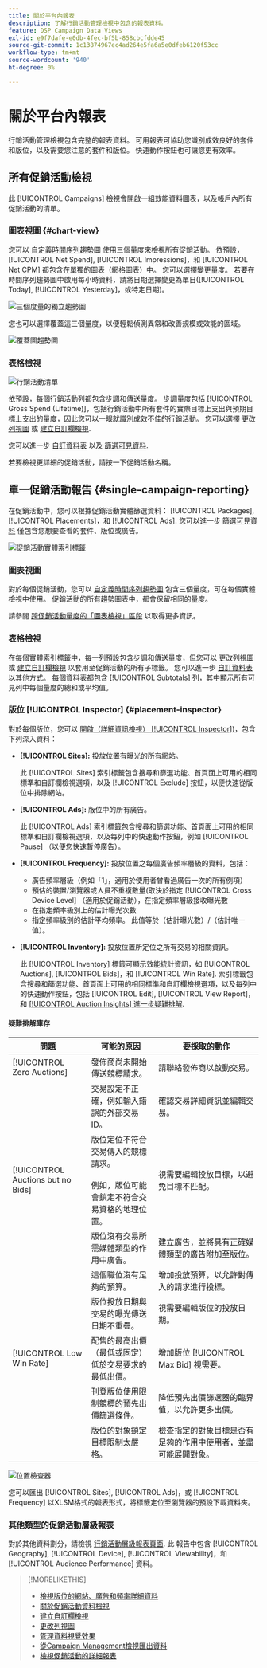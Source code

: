 ```yaml
---
title: 關於平台內報表
description: 了解行銷活動管理檢視中包含的報表資料。
feature: DSP Campaign Data Views
exl-id: e9f7dafe-e0db-4fec-bf5b-858cbcfdde45
source-git-commit: 1c13874967ec4ad264e5fa6a5e0dfeb6120f53cc
workflow-type: tm+mt
source-wordcount: '940'
ht-degree: 0%

---
```


# 關於平台內報表

<!-- rename "About Performance Reports in Campaign Management Views?" -->
行銷活動管理檢視包含完整的報表資料。 可用報表可協助您識別成效良好的套件和版位，以及需要您注意的套件和版位。 快速動作按鈕也可讓您更有效率。

## 所有促銷活動檢視

此 [!UICONTROL Campaigns] 檢視會開啟一組效能資料圖表，以及帳戶內所有促銷活動的清單。

### 圖表視圖 {#chart-view}

您可以 [自定義時間序列趨勢圖](campaign-data-visualization-manage.md) 使用三個量度來檢視所有促銷活動。 依預設， [!UICONTROL Net Spend], [!UICONTROL Impressions]，和 [!UICONTROL Net CPM] 都包含在單獨的圖表（網格圖表）中。 您可以選擇變更量度。 若要在時間序列趨勢圖中啟用每小時資料，請將日期選擇變更為單日([!UICONTROL Today], [!UICONTROL Yesterday]，或特定日期)。

![三個度量的獨立趨勢圖](/help/dsp/assets/trend-chart-separate.png)

您也可以選擇覆蓋這三個量度，以便輕鬆偵測異常和改善規模或效能的區域。

![覆蓋圖趨勢圖](/help/dsp/assets/trend-chart.png)

### 表格檢視

![行銷活動清單](/help/dsp/assets/campaigns-list.png)

依預設，每個行銷活動列都包含步調和傳送量度。 步調量度包括 [!UICONTROL Gross Spend (Lifetime)]，包括行銷活動中所有套件的實際目標上支出與預期目標上支出的量度，因此您可以一眼就識別成效不佳的行銷活動。 您可以選擇 [更改列視圖](column-view-change.md) 或 [建立自訂欄檢視](column-view-create.md).

您可以進一步 [自訂資料表](campaign-data-views-about.md) 以及 [篩選可見資料](campaign-data-filter.md).

若要檢視更詳細的促銷活動，請按一下促銷活動名稱。

## 單一促銷活動報告 {#single-campaign-reporting}

在促銷活動中，您可以根據促銷活動實體篩選資料： [!UICONTROL Packages], [!UICONTROL Placements]，和 [!UICONTROL Ads]. 您可以進一步 [篩選可見資料](campaign-data-filter.md) 僅包含您想要查看的套件、版位或廣告。

![促銷活動實體索引標籤](/help/dsp/assets/campaign-subtabs.png)

### 圖表視圖

對於每個促銷活動，您可以 [自定義時間序列趨勢圖](campaign-data-visualization-manage.md) 包含三個量度，可在每個實體檢視中使用。 促銷活動的所有趨勢圖表中，都會保留相同的量度。

請參閱 [跨促銷活動量度的「圖表檢視」區段](#chart-view) 以取得更多資訊。

### 表格檢視

在每個實體索引標籤中，每一列預設包含步調和傳送量度，但您可以 [更改列視圖](column-view-change.md) 或 [建立自訂欄檢視](column-view-create.md) 以套用至促銷活動的所有子標籤。 您可以進一步 [自訂資料表](campaign-data-views-about.md) 以其他方式。 每個資料表都包含 [!UICONTROL Subtotals] 列，其中顯示所有可見列中每個量度的總和或平均值。

### 版位 [!UICONTROL Inspector] {#placement-inspector}

對於每個版位，您可以 [開啟（詳細資訊檢視） [!UICONTROL Inspector])](placement-details-view.md)，包含下列深入資料：

* **[!UICONTROL Sites]:** 投放位置有曝光的所有網站。

   此 [!UICONTROL Sites] 索引標籤包含搜尋和篩選功能、首頁面上可用的相同標準和自訂欄檢視選項，以及 [!UICONTROL Exclude] 按鈕，以便快速從版位中排除網站。

* **[!UICONTROL Ads]:** 版位中的所有廣告。

   此 [!UICONTROL Ads] 索引標籤包含搜尋和篩選功能、首頁面上可用的相同標準和自訂欄檢視選項，以及每列中的快速動作按鈕，例如 [!UICONTROL Pause] （以便您快速暫停廣告）。

* **[!UICONTROL Frequency]:** 投放位置之每個廣告頻率層級的資料，包括：
   * 廣告頻率層級（例如「1」，適用於使用者曾看過廣告一次的所有例項）
   * 預估的裝置/瀏覽器或人員不重複數量(取決於指定 [!UICONTROL Cross Device Level] （適用於促銷活動），在指定頻率層級接收曝光數
   * 在指定頻率級別上的估計曝光次數
   * 指定頻率級別的估計平均頻率。 此值等於（估計曝光數）/（估計唯一值）。

* **[!UICONTROL Inventory]:** 投放位置所定位之所有交易的相關資訊。

   此 [!UICONTROL Inventory] 標籤可顯示效能統計資訊，如 [!UICONTROL Auctions], [!UICONTROL Bids]，和 [!UICONTROL Win Rate]. 索引標籤包含搜尋和篩選功能、首頁面上可用的相同標準和自訂欄檢視選項，以及每列中的快速動作按鈕，包括 [!UICONTROL Edit], [!UICONTROL View Report]，和 [[!UICONTROL Auction Insights] 進一步疑難排解](/help/dsp/inventory/private-deal-auction-insights.md).

#### 疑難排解庫存

| 問題 | 可能的原因 | 要採取的動作 |
| -----------| ---------- | ---------- |
| [!UICONTROL Zero Auctions] | 發佈商尚未開始傳送競標請求。 | 請聯絡發佈商以啟動交易。 |
|  | 交易設定不正確，例如輸入錯誤的外部交易ID。 | 確認交易詳細資訊並編輯交易。 |
| [!UICONTROL Auctions but no Bids] | 版位定位不符合交易傳入的競標請求。 <br><br> 例如，版位可能會鎖定不符合交易資格的地理位置。 | 視需要編輯投放目標，以避免目標不匹配。 |
|  | 版位沒有交易所需媒體類型的作用中廣告。 | 建立廣告，並將具有正確媒體類型的廣告附加至版位。 |
|  | 這個職位沒有足夠的預算。 | 增加投放預算，以允許對傳入的請求進行投標。 |
|  | 版位投放日期與交易的曝光傳送日期不重疊。 | 視需要編輯版位的投放日期。 |
| [!UICONTROL Low Win Rate] | 配售的最高出價（最低或固定）低於交易要求的最低出價。 | 增加版位 [!UICONTROL Max Bid] 視需要。 |
|  | 刊登版位使用限制競標的預先出價篩選條件。 | 降低預先出價篩選器的臨界值，以允許更多出價。 |
|  | 版位的對象鎖定目標限制太嚴格。 | 檢查指定的對象目標是否有足夠的作用中使用者，並盡可能展開對象。 |

![位置檢查器](/help/dsp/assets/placement-inspector.png)

您可以匯出 [!UICONTROL Sites], [!UICONTROL Ads]，或 [!UICONTROL Frequency] 以XLSM格式的報表形式，將標籤定位至瀏覽器的預設下載資料夾。

### 其他類型的促銷活動層級報表

對於其他資料劃分，請檢視 [行銷活動層級報表頁面](/help/dsp/campaign-management/campaigns/campaign-view-report.md). 此 <!--legacy --> 報告中包含 [!UICONTROL Geography], [!UICONTROL Device], [!UICONTROL Viewability]，和 [!UICONTROL Audience Performance] 資料。

>[!MORELIKETHIS]
>
>* [檢視版位的網站、廣告和頻率詳細資料](placement-details-view.md)
>* [關於促銷活動資料檢視](campaign-data-views-about.md)
>* [建立自訂欄檢視](column-view-create.md)
>* [更改列視圖](column-view-change.md)
>* [管理資料視覺效果](campaign-data-visualization-manage.md)
>* [從Campaign Management檢視匯出資料](campaign-export-data.md)
>* [檢視促銷活動的詳細報表](/help/dsp/campaign-management/campaigns/campaign-view-report.md)


